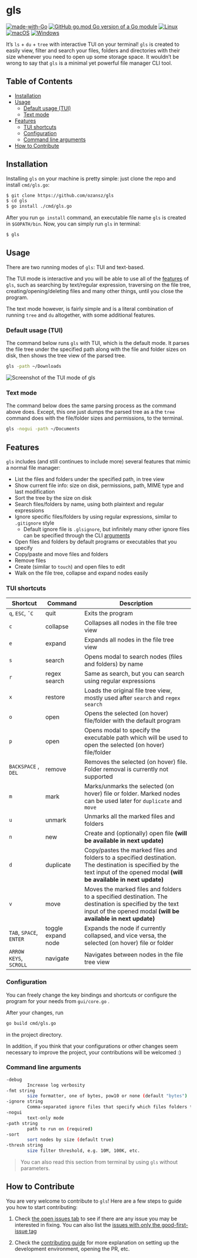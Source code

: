 # gls

[![made-with-Go](https://img.shields.io/badge/Made%20with-Go-1f425f.svg)](https://go.dev/)
[![GitHub go.mod Go version of a Go module](https://img.shields.io/github/go-mod/go-version/gomods/athens.svg)](https://github.com/ozansz/gls)
[![Linux](https://svgshare.com/i/Zhy.svg)](https://svgshare.com/i/Zhy.svg)
[![macOS](https://svgshare.com/i/ZjP.svg)](https://svgshare.com/i/ZjP.svg)
[![Windows](https://svgshare.com/i/nM0.svg)](https://svgshare.com/i/nM0.svg)

It’s `ls` + `du` + `tree` with interactive TUI on your terminal! `gls` is created to easily view, filter and search your files, folders and directories with their size whenever you need to open up some storage space. It wouldn’t be wrong to say that `gls` is a minimal yet powerful file manager CLI tool.

## Table of Contents

* [Installation](#installation)
* [Usage](#usage)
	+ [Default usage (TUI)](#default-usage-tui)
	+ [Text mode](#text-mode)
* [Features](#features)
	+ [TUI shortcuts](#tui-shortcuts)
	+ [Configuration](#configuration)
	+ [Command line arguments](#command-line-arguments)
* [How to Contribute](#how-to-contribute)

##  Installation
Installing `gls` on your machine is pretty simple: just clone the repo and install `cmd/gls.go`:

```bash
$ git clone https://github.com/ozansz/gls
$ cd gls
$ go install ./cmd/gls.go
```

After you run `go install` command, an executable file name `gls` is created in `$GOPATH/bin`. Now, you can simply run `gls` in terminal:

```bash
$ gls
```

## Usage
There are two running modes of `gls`: TUI and text-based.

The TUI mode is interactive and you will be able to use all of the [features](#features) of `gls`, such as searching by text/regular expression, traversing on the file tree, creating/opening/deleting files and many other things,  until you close the program.

The text mode however, is fairly simple and is a literal combination of running `tree` and `du` altogether, with some additional features.

### Default usage (TUI)
The command below runs `gls` with TUI, which is the default mode. It parses the file tree under the specified path along with the file and folder sizes on disk, then shows the tree view of the parsed tree.

```bash
gls -path ~/Downloads
```

![Screenshot of the TUI mode of gls](./img/gui-screenshot.png)

### Text mode
The command below does the same parsing process as the command above does. Except, this one just dumps the parsed tree as a the `tree` command does with the file/folder sizes and permissions, to the terminal.

```bash
gls -nogui -path ~/Documents
```

## Features
`gls` includes (and still continues to include more) several features that mimic a normal file manager:
* List the files and folders under the specified path, in tree view
* Show current file info: size on disk, permissions, path, MIME type and last modification
* Sort the tree by the size on disk
* Search files/folders by name, using both plaintext and regular expressions
* Ignore specific files/folders by using regular expressions, similar to `.gitignore` style
	* Default ignore file is `.glsignore`, but infinitely many other ignore files can be specified through the CLI [arguments](#command-line-arguments)
* Open files and folders by default programs or executables that you specify
* Copy/paste and move files and folders
* Remove files
* Create (similar to `touch`) and open files to edit
* Walk on the file tree, collapse and expand nodes easily

### TUI shortcuts

| Shortcut           | Command            | Description                                                                                                                                                                |
| ------------------ | ------------------ | -------------------------------------------------------------------------------------------------------------------------------------------------------------------------- |
| `q`, `ESC`, `ˆC`        | quit               | Exits the program                                                                                                                                                          |
| `c`                  | collapse           | Collapses all nodes in the file tree view                                                                                                                                  |
| `e`                  | expand             | Expands all nodes in the file tree view                                                                                                                                    |
| `s`                  | search             | Opens modal to search nodes (files and folders) by name                                                                                                                    |
| `r`                  | regex search       | Same as search, but you can search using regular expressions                                                                                                               |
| `x`                  | restore            | Loads the original file tree view, mostly used after `search` and `regex search`                                                                                               |
| `o`                  | open               | Opens the selected (on hover) file/folder with the default program                                                                                                         |
| `p`                  | open               | Opens modal to specify the executable path which will be used to open the selected (on hover) file/folder                                                                  |
| `BACKSPACE` , `DEL`    | remove             | Removes the selected (on hover) file. Folder removal is currently not supported                                                                                            |
| `m`                  | mark               | Marks/unmarks the selected (on hover) file or folder. Marked nodes can be used later for `duplicate` and `move`                                                                |
| `u`                  | unmark             | Unmarks all the marked files and folders                                                                                                                                   |
| `n`                  | new                | Create and (optionally) open file **(will be available in next update)**                                                                                                       |
| `d`                  | duplicate          | Copy/pastes the marked files and folders to a specified destination. The destination is specified by the text input of the opened modal **(will be available in next update)** |
| `v`                  | move               | Moves the marked files and folders to a specified destination. The destination is specified by the text input of the opened modal **(will be available in next update)**       |
| `TAB`, `SPACE`, `ENTER`  | toggle expand node | Expands the node if currently collapsed, and vice versa, the selected (on hover) file or folder                                                                            |
| `ARROW KEYS`, `SCROLL` | navigate           | Navigates between nodes in the file tree view                                                                                                                              |

### Configuration

You can freely change the key bindings and shortcuts or configure the program for your needs from `gui/core.go` .

After your changes, run

```bash
go build cmd/gls.go
```
in the project directory.

In addition, if you think that your configurations or other changes seem necessary to improve the project, your contributions will be welcomed :)

### Command line arguments

```bash
-debug
    	Increase log verbosity
-fmt string
   		size formatter, one of bytes, pow10 or none (default "bytes")
-ignore string
    	Comma-separated ignore files that specify which files folders to exclude
-nogui
    	text-only mode
-path string
    	path to run on (required)
-sort
    	sort nodes by size (default true)
-thresh string
    	size filter threshold, e.g. 10M, 100K, etc.
```
> You can also read this section from terminal by using `gls` without parameters.

## How to Contribute

You are very welcome to contribute to `gls`! Here are a few steps to guide you how to start contributing:

1. Check [the open issues tab](https://github.com/ozansz/gls/issues) to see if there are any issue you may be interested in fixing. You can also list the [issues with only the good-first-issue tag](https://github.com/ozansz/gls/issues?q=is%3Aissue+is%3Aopen+label%3A%22good+first+issue%22)

2. Check the [contributing guide](CONTRIBUTING.md) for more explanation on setting up the development environment, opening the PR, etc.